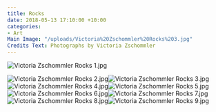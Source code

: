 ```yaml
---
title: Rocks
date: 2018-05-13 17:10:00 +10:00
categories:
- Art
Main Image: "/uploads/Victoria%20Zschommler%20Rocks%203.jpg"
Credits Text: Photographs by Victoria Zschommler
---
```


![Victoria Zschommler Rocks 1.jpg](/uploads/Victoria%20Zschommler%20Rocks%201.jpg)

![Victoria Zschommler Rocks 2.jpg](/uploads/Victoria%20Zschommler%20Rocks%202.jpg)![Victoria Zschommler Rocks 3.jpg](/uploads/Victoria%20Zschommler%20Rocks%203.jpg)![Victoria Zschommler Rocks 4.jpg](/uploads/Victoria%20Zschommler%20Rocks%204.jpg)![Victoria Zschommler Rocks 5.jpg](/uploads/Victoria%20Zschommler%20Rocks%205.jpg)![Victoria Zschommler Rocks 6.jpg](/uploads/Victoria%20Zschommler%20Rocks%206.jpg)![Victoria Zschommler Rocks 7.jpg](/uploads/Victoria%20Zschommler%20Rocks%207.jpg)![Victoria Zschommler Rocks 8.jpg](/uploads/Victoria%20Zschommler%20Rocks%208.jpg)![Victoria Zschommler Rocks 9.jpg](/uploads/Victoria%20Zschommler%20Rocks%209.jpg)